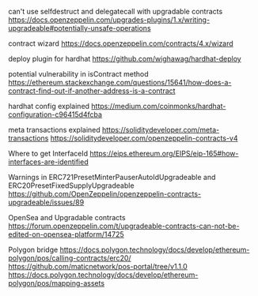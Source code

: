 can't use selfdestruct and delegatecall with upgradable contracts
https://docs.openzeppelin.com/upgrades-plugins/1.x/writing-upgradeable#potentially-unsafe-operations

contract wizard
https://docs.openzeppelin.com/contracts/4.x/wizard

deploy plugin for hardhat
https://github.com/wighawag/hardhat-deploy

potential vulnerability in isContract method
https://ethereum.stackexchange.com/questions/15641/how-does-a-contract-find-out-if-another-address-is-a-contract

hardhat config explained
https://medium.com/coinmonks/hardhat-configuration-c96415d4fcba

meta transactions explained
https://soliditydeveloper.com/meta-transactions
https://soliditydeveloper.com/openzeppelin-contracts-v4

Where to get InterfaceId
https://eips.ethereum.org/EIPS/eip-165#how-interfaces-are-identified

Warnings in ERC721PresetMinterPauserAutoIdUpgradeable and ERC20PresetFixedSupplyUpgradeable
https://github.com/OpenZeppelin/openzeppelin-contracts-upgradeable/issues/89

OpenSea and Upgradable contracts
https://forum.openzeppelin.com/t/upgradeable-contracts-can-not-be-edited-on-opensea-platform/14725

Polygon bridge
https://docs.polygon.technology/docs/develop/ethereum-polygon/pos/calling-contracts/erc20/
https://github.com/maticnetwork/pos-portal/tree/v1.1.0
https://docs.polygon.technology/docs/develop/ethereum-polygon/pos/mapping-assets